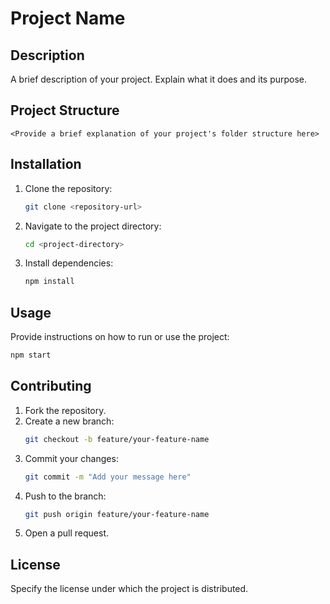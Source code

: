 # Project Name

## Description
A brief description of your project. Explain what it does and its purpose.

## Project Structure
```
<Provide a brief explanation of your project's folder structure here>
```

## Installation
1. Clone the repository:
   ```sh
   git clone <repository-url>
   ```
2. Navigate to the project directory:
   ```sh
   cd <project-directory>
   ```
3. Install dependencies:
   ```sh
   npm install
   ```

## Usage
Provide instructions on how to run or use the project:
```sh
npm start
```

## Contributing
1. Fork the repository.
2. Create a new branch:
   ```sh
   git checkout -b feature/your-feature-name
   ```
3. Commit your changes:
   ```sh
   git commit -m "Add your message here"
   ```
4. Push to the branch:
   ```sh
   git push origin feature/your-feature-name
   ```
5. Open a pull request.

## License
Specify the license under which the project is distributed.